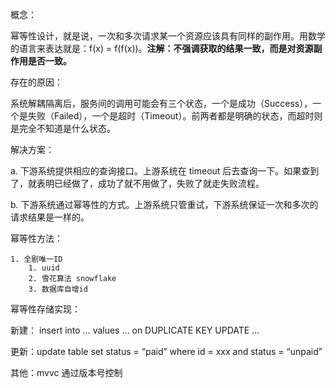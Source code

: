 概念：

幂等性设计，就是说，一次和多次请求某一个资源应该具有同样的副作用。用数学的语言来表达就是：f(x) = f(f(x))。**注解：不强调获取的结果一致，而是对资源副作用是否一致。**

存在的原因：

系统解耦隔离后，服务间的调用可能会有三个状态，一个是成功（Success），一个是失败（Failed），一个是超时（Timeout）。前两者都是明确的状态，而超时则是完全不知道是什么状态。

解决方案：

a. 下游系统提供相应的查询接口。上游系统在 timeout 后去查询一下。如果查到了，就表明已经做了，成功了就不用做了，失败了就走失败流程。

b. 下游系统通过幂等性的方式。上游系统只管重试，下游系统保证一次和多次的请求结果是一样的。

幂等性方法：

    1. 全剧唯一ID
        1. uuid
        2. 雪花算法 snowflake
        3. 数据库自增id
幂等性存储实现：

新建： insert into … values … on DUPLICATE KEY UPDATE …

更新：update table set status = “paid” where id = xxx and status = “unpaid”

其他：mvvc  通过版本号控制

